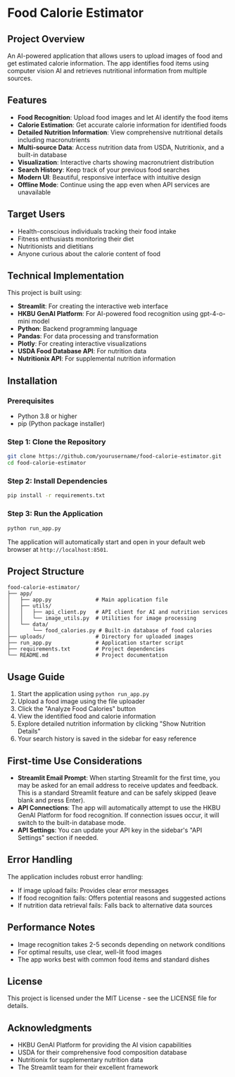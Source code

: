 # Food Calorie Estimator

## Project Overview
An AI-powered application that allows users to upload images of food and get estimated calorie information. The app identifies food items using computer vision AI and retrieves nutritional information from multiple sources.

## Features
- **Food Recognition**: Upload food images and let AI identify the food items
- **Calorie Estimation**: Get accurate calorie information for identified foods
- **Detailed Nutrition Information**: View comprehensive nutritional details including macronutrients
- **Multi-source Data**: Access nutrition data from USDA, Nutritionix, and a built-in database
- **Visualization**: Interactive charts showing macronutrient distribution
- **Search History**: Keep track of your previous food searches
- **Modern UI**: Beautiful, responsive interface with intuitive design
- **Offline Mode**: Continue using the app even when API services are unavailable

## Target Users
- Health-conscious individuals tracking their food intake
- Fitness enthusiasts monitoring their diet
- Nutritionists and dietitians
- Anyone curious about the calorie content of food

## Technical Implementation
This project is built using:
- **Streamlit**: For creating the interactive web interface
- **HKBU GenAI Platform**: For AI-powered food recognition using gpt-4-o-mini model
- **Python**: Backend programming language
- **Pandas**: For data processing and transformation
- **Plotly**: For creating interactive visualizations
- **USDA Food Database API**: For nutrition data
- **Nutritionix API**: For supplemental nutrition information

## Installation

### Prerequisites
- Python 3.8 or higher
- pip (Python package installer)

### Step 1: Clone the Repository
```bash
git clone https://github.com/yourusername/food-calorie-estimator.git
cd food-calorie-estimator
```

### Step 2: Install Dependencies
```bash
pip install -r requirements.txt
```

### Step 3: Run the Application
```bash
python run_app.py
```
The application will automatically start and open in your default web browser at `http://localhost:8501`.

## Project Structure
```
food-calorie-estimator/
├── app/
│   ├── app.py              # Main application file
│   ├── utils/
│   │   ├── api_client.py   # API client for AI and nutrition services
│   │   └── image_utils.py  # Utilities for image processing
│   └── data/
│       └── food_calories.py # Built-in database of food calories
├── uploads/                # Directory for uploaded images
├── run_app.py              # Application starter script
├── requirements.txt        # Project dependencies
└── README.md               # Project documentation
```

## Usage Guide
1. Start the application using `python run_app.py`
2. Upload a food image using the file uploader
3. Click the "Analyze Food Calories" button
4. View the identified food and calorie information
5. Explore detailed nutrition information by clicking "Show Nutrition Details"
6. Your search history is saved in the sidebar for easy reference

## First-time Use Considerations
- **Streamlit Email Prompt**: When starting Streamlit for the first time, you may be asked for an email address to receive updates and feedback. This is a standard Streamlit feature and can be safely skipped (leave blank and press Enter).
- **API Connections**: The app will automatically attempt to use the HKBU GenAI Platform for food recognition. If connection issues occur, it will switch to the built-in database mode.
- **API Settings**: You can update your API key in the sidebar's "API Settings" section if needed.

## Error Handling
The application includes robust error handling:
- If image upload fails: Provides clear error messages
- If food recognition fails: Offers potential reasons and suggested actions
- If nutrition data retrieval fails: Falls back to alternative data sources

## Performance Notes
- Image recognition takes 2-5 seconds depending on network conditions
- For optimal results, use clear, well-lit food images
- The app works best with common food items and standard dishes

## License
This project is licensed under the MIT License - see the LICENSE file for details.

## Acknowledgments
- HKBU GenAI Platform for providing the AI vision capabilities
- USDA for their comprehensive food composition database
- Nutritionix for supplementary nutrition data
- The Streamlit team for their excellent framework 